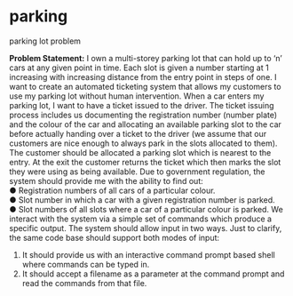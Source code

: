 # parking
parking lot problem

<b>Problem Statement:</b>
I own a multi-storey parking lot that can hold up to ‘n’ cars at any given point in time. Each slot is given a number starting at 1 increasing with increasing distance from the entry point in steps of one. I want to create an automated ticketing system that allows my customers to use my parking lot without human intervention.
When a car enters my parking lot, I want to have a ticket issued to the driver. The ticket issuing process includes us documenting the registration number (number plate) and the colour of the car and allocating an available parking slot to the car before actually handing over a ticket to the driver (we assume that our customers are nice enough to always park in the slots allocated to them).
The customer should be allocated a parking slot which is nearest to the entry. At the exit the customer returns the ticket which then marks the slot they were using as being available.
Due to government regulation, the system should provide me with the ability to find out:
<br/>● Registration numbers of all cars of a particular colour.
<br/>● Slot number in which a car with a given registration number is parked.
<br/>● Slot numbers of all slots where a car of a particular colour is parked.
We interact with the system via a simple set of commands which produce a specific output. The system should allow input in two ways. Just to clarify, the same code base should support both modes of input:
1) It should provide us with an interactive command prompt based shell where commands can be typed in.
2) It should accept a filename as a parameter at the command prompt and read the commands from that file.

